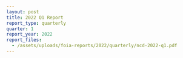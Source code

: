 ```yaml
---
layout: post
title: 2022 Q1 Report
report_type: quarterly
quarter: 1
report_year: 2022
report_files:
  - /assets/uploads/foia-reports/2022/quarterly/ncd-2022-q1.pdf
---
```

